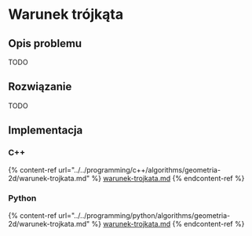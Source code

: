 # Warunek trójkąta

## Opis problemu

TODO

## Rozwiązanie

TODO

## Implementacja

### C++

{% content-ref url="../../programming/c++/algorithms/geometria-2d/warunek-trojkata.md" %}
[warunek-trojkata.md](../../programming/c++/algorithms/geometria-2d/warunek-trojkata.md)
{% endcontent-ref %}

### Python

{% content-ref url="../../programming/python/algorithms/geometria-2d/warunek-trojkata.md" %}
[warunek-trojkata.md](../../programming/python/algorithms/geometria-2d/warunek-trojkata.md)
{% endcontent-ref %}
